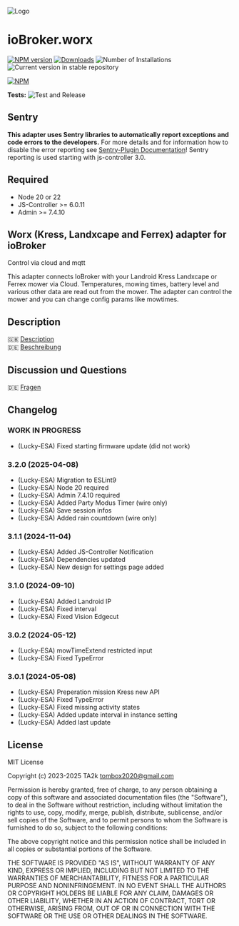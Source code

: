 ![Logo](admin/worx.png)

# ioBroker.worx

[![NPM version](https://img.shields.io/npm/v/iobroker.worx.svg)](https://www.npmjs.com/package/iobroker.worx)
[![Downloads](https://img.shields.io/npm/dm/iobroker.worx.svg)](https://www.npmjs.com/package/iobroker.worx)
![Number of Installations](https://iobroker.live/badges/worx-installed.svg)
![Current version in stable repository](https://iobroker.live/badges/worx-stable.svg)

[![NPM](https://nodei.co/npm/iobroker.worx.png?downloads=true)](https://nodei.co/npm/iobroker.worx/)

**Tests:** ![Test and Release](https://github.com/iobroker-community-adapters/ioBroker.worx/workflows/Test%20and%20Release/badge.svg)

## Sentry

**This adapter uses Sentry libraries to automatically report exceptions and code errors to the developers.** For more details and for information how to disable the error reporting see [Sentry-Plugin Documentation](https://github.com/ioBroker/plugin-sentry#plugin-sentry)! Sentry reporting is used starting with js-controller 3.0.

## Required

- Node 20 or 22
- JS-Controller >= 6.0.11
- Admin >= 7.4.10

## Worx (Kress, Landxcape and Ferrex) adapter for ioBroker

Control via cloud and mqtt

This adapter connects IoBroker with your Landroid Kress Landxcape or Ferrex mower via Cloud.
Temperatures, mowing times, battery level and various other data are read out from the mower.
The adapter can control the mower and you can change config params like mowtimes.

## Description

🇬🇧 [Description](/docs/en/README.md)</br>
🇩🇪 [Beschreibung](/docs/de/README.md)

## Discussion und Questions

🇩🇪 [Fragen](https://forum.iobroker.net/topic/4834/adapter-worx-landroid/)

<!--
    Placeholder for the next version (at the beginning of the line):
    ### **WORK IN PROGRESS**
-->

## Changelog

### **WORK IN PROGRESS**

- (Lucky-ESA) Fixed starting firmware update (did not work)

### 3.2.0 (2025-04-08)

- (Lucky-ESA) Migration to ESLint9
- (Lucky-ESA) Node 20 required
- (Lucky-ESA) Admin 7.4.10 required
- (Lucky-ESA) Added Party Modus Timer (wire only)
- (Lucky-ESA) Save session infos
- (Lucky-ESA) Added rain countdown (wire only)

### 3.1.1 (2024-11-04)

- (Lucky-ESA) Added JS-Controller Notification
- (Lucky-ESA) Dependencies updated
- (Lucky-ESA) New design for settings page added

### 3.1.0 (2024-09-10)

- (Lucky-ESA) Added Landroid IP
- (Lucky-ESA) Fixed interval
- (Lucky-ESA) Fixed Vision Edgecut

### 3.0.2 (2024-05-12)

- (Lucky-ESA) mowTimeExtend restricted input
- (Lucky-ESA) Fixed TypeError

### 3.0.1 (2024-05-08)

- (Lucky-ESA) Preperation mission Kress new API
- (Lucky-ESA) Fixed TypeError
- (Lucky-ESA) Fixed missing activity states
- (Lucky-ESA) Added update interval in instance setting
- (Lucky-ESA) Added last update

## License

MIT License

Copyright (c) 2023-2025 TA2k <tombox2020@gmail.com>

Permission is hereby granted, free of charge, to any person obtaining a copy
of this software and associated documentation files (the "Software"), to deal
in the Software without restriction, including without limitation the rights
to use, copy, modify, merge, publish, distribute, sublicense, and/or sell
copies of the Software, and to permit persons to whom the Software is
furnished to do so, subject to the following conditions:

The above copyright notice and this permission notice shall be included in all
copies or substantial portions of the Software.

THE SOFTWARE IS PROVIDED "AS IS", WITHOUT WARRANTY OF ANY KIND, EXPRESS OR
IMPLIED, INCLUDING BUT NOT LIMITED TO THE WARRANTIES OF MERCHANTABILITY,
FITNESS FOR A PARTICULAR PURPOSE AND NONINFRINGEMENT. IN NO EVENT SHALL THE
AUTHORS OR COPYRIGHT HOLDERS BE LIABLE FOR ANY CLAIM, DAMAGES OR OTHER
LIABILITY, WHETHER IN AN ACTION OF CONTRACT, TORT OR OTHERWISE, ARISING FROM,
OUT OF OR IN CONNECTION WITH THE SOFTWARE OR THE USE OR OTHER DEALINGS IN THE
SOFTWARE.

